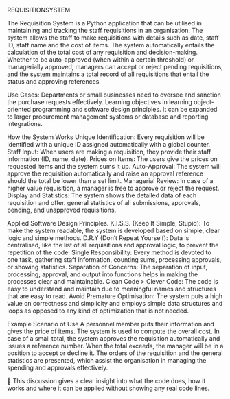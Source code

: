 REQUISITIONSYSTEM 

The Requisition System is a Python application that can be utilised in maintaining and tracking the staff requisitions in an organisation. 
The system allows the staff to make requisitions with details such as date, staff ID, staff name and the cost of items. 
The system automatically entails the calculation of the total cost of any requisition and decision-making. 
Whether to be auto-approved (when within a certain threshold) or managerially approved, 
managers can accept or reject pending requisitions, and the system maintains a total record of all requisitions that entail the status and approving references.



Use Cases:
Departments or small businesses need to oversee and sanction the purchase requests effectively. 
Learning objectives in learning object-oriented programming and software design principles. 
It can be expanded to larger procurement management systems or database and reporting integrations.



How the System Works
Unique Identification: Every requisition will be identified with a unique ID assigned automatically with a global counter.
Staff Input: When users are making a requisition, they provide their staff information (ID, name, date).
Prices on Items: The users give the prices on requested items and the system sums it up.
Auto-Approval: The system will approve the requisition automatically and raise an approval reference should the total be lower than a set limit.
Managerial Review: In case of a higher value requisition, a manager is free to approve or reject the request.
Display and Statistics: The system shows the detailed data of each requisition and offer.
general statistics of all submissions, approvals, pending, and unapproved requisitions.



Applied Software Design Principles.
K.I.S.S. (Keep It Simple, Stupid): To make the system readable, the system is developed based on simple, clear logic and simple methods.
D.R.Y (Don’t Repeat Yourself): Data is centralised, like the list of all requisitions and approval logic, to prevent the repetition of the code.
Single Responsibility: Every method is devoted to one task, gathering staff information, counting sums, processing approvals, or showing statistics.
Separation of Concerns: The separation of input, processing, approval, and output into functions helps in making the processes clear and maintainable.
Clean Code > Clever Code: The code is easy to understand and maintain due to meaningful names and structures that are easy to read.
Avoid Premature Optimisation: The system puts a high value on correctness and simplicity and employs simple data structures and loops as opposed to any kind of optimization that is not needed.


Example Scenario of Use
A personnel member puts their information and gives the price of items.
The system is used to compute the overall cost.
In case of a small total, the system approves the requisition automatically and issues a reference number.
When the total exceeds, the manager will be in a position to accept or decline it.
The orders of the requisition and the general statistics are presented, which assist the organisation in managing the spending and approvals effectively.

	This discussion gives a clear insight into what the code does, how it works and where it can be applied without showing any real code lines.

